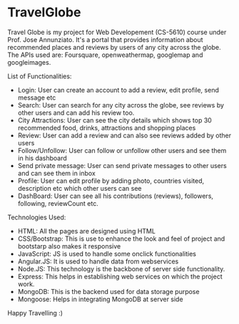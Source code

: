 # TravelGlobe

Travel Globe is my project for Web Developement (CS-5610) course under Prof. Jose Annunziato. It's a portal that provides information about recommended places and reviews by users of any city across the globe. The APIs used are: Foursquare, openweathermap, googlemap and googleimages. 

List of Functionalities:
- Login: User can create an account to add a review, edit profile, send message etc
- Search: User can search for any city across the globe, see reviews by other users and can add his review too.
- City Attractions: User can see the city details which shows top 30 recommended food, drinks, attractions and shopping places
- Review: User can add a review and can also see reviews added by other users
- Follow/Unfollow: User can follow or unfollow other users and see them in his dashboard
- Send private message: User can send private messages to other users and can see them in inbox
- Profile: User can edit profile by adding photo, countries visited, description etc which other users can see
- DashBoard: User can see all his contributions (reviews), followers, following, reviewCount etc.

Technologies Used: 
- HTML: All the pages are designed using HTML
- CSS/Bootstrap: This is use to enhance the look and feel of project and bootstarp also makes it responsive
- JavaScript: JS is used to handle some onclick functionalities
- Angular.JS: It is used to handle data from webservices
- Node.JS: This technology is the backbone of server side functionality.
- Express: This helps in establishing web services on which the project work.
- MongoDB: This is the backend used for data storage purpose
- Mongoose: Helps in integrating MongoDB at server side

Happy Travelling :)
